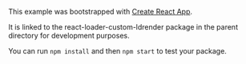 This example was bootstrapped with [Create React App](https://github.com/facebook/create-react-app).

It is linked to the react-loader-custom-ldrender package in the parent directory for development purposes.

You can run `npm install` and then `npm start` to test your package.
